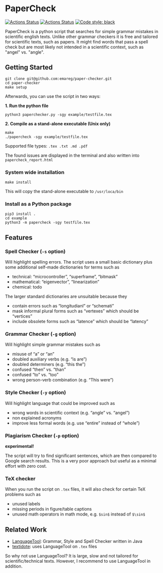 # PaperCheck

[![Actions Status](https://github.com/emareg/paper-checker/workflows/CI/badge.svg)](https://github.com/emareg/paper-checker)
[![Actions Status](https://github.com/emareg/paper-checker/workflows/CodeQL/badge.svg)](https://github.com/emareg/paper-checker)
[![Code style: black](https://img.shields.io/badge/code%20style-black-000000.svg)](https://github.com/psf/black)

PaperCheck is a python script that searches for simple grammar mistakes in scientific english texts. Unlike other grammar checkers it is free and tailored for scientific texts, such as papers. It might find words that pass a spell check but are most likely not intended in a scientific context, such as "angel" vs. "angle".

## Getting Started

```
git clone git@github.com:emareg/paper-checker.git
cd paper-checker
make setup
```

Afterwards, you can use the script in two ways:

**1. Run the python file**
```
python3 paperchecker.py -sgy example/testfile.tex
```

**2. Compile as a stand-alone executable (Unix only)**
```
make
./papercheck -sgy example/testfile.tex
```

Supported file types: `.tex .txt .md .pdf`

The found issues are displayed in the terminal and also written into `papercheck_report.html`

### System wide installation

```
make install
```

This will copy the stand-alone executable to `/usr/loca/bin`

### Install as a Python package

```
pip3 install .
cd example
python3 -m papercheck -sgy testfile.tex
```

## Features

### Spell Checker (`-s` option)
Will highlight spelling errors. The script uses a small basic dictionary plus some additional self-made dictionaries for terms such as

* technical: “microcontroller”, “superframe”, “bitmask”
* mathematical: “eigenvector”, “linearization”
* chemical: todo

The larger standard dictionaries are unsuitable because they

* contain errors such as “longitudianl” or “schemati”
* mask informal plural forms such as “vertexes” which should be “vertices”
* include obsolete forms such as “latence” which should be “latency”

### Grammar Checker (`-g` option)
Will highlight simple grammar mistakes such as

* misuse of “a” or “an”
* doubled auxiliary verbs (e.g. “is are”)
* doubled determiners (e.g. “this the”)
* confused “then” vs. “than”
* confused “to” vs. “too”
* wrong person-verb combination (e.g. “This were”)

### Style Checker (`-y` option)
Will highlight language that could be improved such as

* wrong words in scientific context (e.g. “angle” vs. “angel”)
* non explained acronyms
* improve less formal words (e.g. use “entire” instead of “whole”)
<!-- * numbers below 12 are written as digits -->

### Plagiarism Checker (`-p` option)
**experimental!**

The script will try to find significant sentences, which are then compared to Google search results. This is a very poor approach but useful as a minimal effort with zero cost.

### TeX checker
When you run the script on `.tex` files, it will also check for certain TeX problems such as

* unused labels
* missing periods in figure/table captions
* unused math operators in math mode, e.g. `$sin$` instead of `$\sin$`

## Related Work

* [LanguageTool](https://languagetool.org/): Grammar, Style and Spell Checker written in Java
* [textidote](https://github.com/sylvainhalle/textidote): uses LanguageTool on `.tex` files

So why not use LanguageTool? It is large, slow and not tailored for scientific/technical texts. However, I recommend to use LanguageTool in addition.
